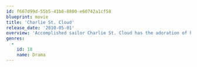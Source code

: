 ```yaml
---
id: f667d99d-55b5-41b8-8800-e60742a1cf58
blueprint: movie
title: 'Charlie St. Cloud'
release_date: '2010-05-01'
overview: 'Accomplished sailor Charlie St. Cloud has the adoration of his mother Claire and his little brother Sam, as well as a college scholarship that will lead him far from his sleepy Pacific Northwest hometown. But his bright future is cut short when a tragedy strikes and takes his dreams with it. After his high-school classmate Tess returns home unexpectedly, Charlie grows torn between honoring a promise he made four years earlier and moving forward with newfound love. And as he finds the courage to let go of the past for good, Charlie discovers the soul most worth saving is his own.'
genres:
  -
    id: 18
    name: Drama
---
```

